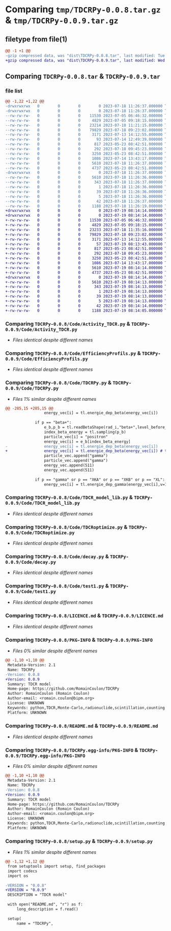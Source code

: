 # Comparing `tmp/TDCRPy-0.0.8.tar.gz` & `tmp/TDCRPy-0.0.9.tar.gz`

## filetype from file(1)

```diff
@@ -1 +1 @@
-gzip compressed data, was "dist\TDCRPy-0.0.8.tar", last modified: Tue Jul 18 11:26:37 2023, max compression
+gzip compressed data, was "dist\TDCRPy-0.0.9.tar", last modified: Wed Jul 19 08:14:14 2023, max compression
```

## Comparing `TDCRPy-0.0.8.tar` & `TDCRPy-0.0.9.tar`

### file list

```diff
@@ -1,22 +1,22 @@
-drwxrwxrwx   0        0        0        0 2023-07-18 11:26:37.000000 TDCRPy-0.0.8/
-drwxrwxrwx   0        0        0        0 2023-07-18 11:26:37.000000 TDCRPy-0.0.8/Code/
--rw-rw-rw-   0        0        0    11530 2023-07-05 06:46:32.000000 TDCRPy-0.0.8/Code/Activity_TDCR.py
--rw-rw-rw-   0        0        0     4829 2023-07-05 09:18:15.000000 TDCRPy-0.0.8/Code/EfficiencyProfils.py
--rw-rw-rw-   0        0        0    23214 2023-07-18 11:21:15.000000 TDCRPy-0.0.8/Code/TDCRPy.py
--rw-rw-rw-   0        0        0    79829 2023-07-18 09:23:02.000000 TDCRPy-0.0.8/Code/TDCR_model_lib.py
--rw-rw-rw-   0        0        0     3171 2023-07-13 14:12:55.000000 TDCRPy-0.0.8/Code/TDCRoptimize.py
--rw-rw-rw-   0        0        0       93 2023-07-14 12:49:39.000000 TDCRPy-0.0.8/Code/__init__.py
--rw-rw-rw-   0        0        0      817 2023-05-23 08:42:51.000000 TDCRPy-0.0.8/Code/decay.py
--rw-rw-rw-   0        0        0      292 2023-07-18 09:45:23.000000 TDCRPy-0.0.8/Code/test.py
--rw-rw-rw-   0        0        0     3250 2023-05-23 08:42:51.000000 TDCRPy-0.0.8/Code/test1.py
--rw-rw-rw-   0        0        0     1086 2023-07-14 13:43:17.000000 TDCRPy-0.0.8/LICENCE.md
--rw-rw-rw-   0        0        0     5610 2023-07-18 11:26:37.000000 TDCRPy-0.0.8/PKG-INFO
--rw-rw-rw-   0        0        0     4737 2023-05-23 08:42:51.000000 TDCRPy-0.0.8/README.md
-drwxrwxrwx   0        0        0        0 2023-07-18 11:26:37.000000 TDCRPy-0.0.8/TDCRPy.egg-info/
--rw-rw-rw-   0        0        0     5610 2023-07-18 11:26:36.000000 TDCRPy-0.0.8/TDCRPy.egg-info/PKG-INFO
--rw-rw-rw-   0        0        0      343 2023-07-18 11:26:37.000000 TDCRPy-0.0.8/TDCRPy.egg-info/SOURCES.txt
--rw-rw-rw-   0        0        0        1 2023-07-18 11:26:36.000000 TDCRPy-0.0.8/TDCRPy.egg-info/dependency_links.txt
--rw-rw-rw-   0        0        0       39 2023-07-18 11:26:36.000000 TDCRPy-0.0.8/TDCRPy.egg-info/requires.txt
--rw-rw-rw-   0        0        0        5 2023-07-18 11:26:36.000000 TDCRPy-0.0.8/TDCRPy.egg-info/top_level.txt
--rw-rw-rw-   0        0        0       42 2023-07-18 11:26:37.000000 TDCRPy-0.0.8/setup.cfg
--rw-rw-rw-   0        0        0     1188 2023-07-18 11:26:19.000000 TDCRPy-0.0.8/setup.py
+drwxrwxrwx   0        0        0        0 2023-07-19 08:14:14.000000 TDCRPy-0.0.9/
+drwxrwxrwx   0        0        0        0 2023-07-19 08:14:14.000000 TDCRPy-0.0.9/Code/
+-rw-rw-rw-   0        0        0    11530 2023-07-05 06:46:32.000000 TDCRPy-0.0.9/Code/Activity_TDCR.py
+-rw-rw-rw-   0        0        0     4829 2023-07-05 09:18:15.000000 TDCRPy-0.0.9/Code/EfficiencyProfils.py
+-rw-rw-rw-   0        0        0    23233 2023-07-18 11:35:16.000000 TDCRPy-0.0.9/Code/TDCRPy.py
+-rw-rw-rw-   0        0        0    79829 2023-07-18 09:23:02.000000 TDCRPy-0.0.9/Code/TDCR_model_lib.py
+-rw-rw-rw-   0        0        0     3171 2023-07-13 14:12:55.000000 TDCRPy-0.0.9/Code/TDCRoptimize.py
+-rw-rw-rw-   0        0        0       57 2023-07-19 08:13:43.000000 TDCRPy-0.0.9/Code/__init__.py
+-rw-rw-rw-   0        0        0      817 2023-05-23 08:42:51.000000 TDCRPy-0.0.9/Code/decay.py
+-rw-rw-rw-   0        0        0      292 2023-07-18 09:45:23.000000 TDCRPy-0.0.9/Code/test.py
+-rw-rw-rw-   0        0        0     3250 2023-05-23 08:42:51.000000 TDCRPy-0.0.9/Code/test1.py
+-rw-rw-rw-   0        0        0     1086 2023-07-14 13:43:17.000000 TDCRPy-0.0.9/LICENCE.md
+-rw-rw-rw-   0        0        0     5610 2023-07-19 08:14:14.000000 TDCRPy-0.0.9/PKG-INFO
+-rw-rw-rw-   0        0        0     4737 2023-05-23 08:42:51.000000 TDCRPy-0.0.9/README.md
+drwxrwxrwx   0        0        0        0 2023-07-19 08:14:14.000000 TDCRPy-0.0.9/TDCRPy.egg-info/
+-rw-rw-rw-   0        0        0     5610 2023-07-19 08:14:13.000000 TDCRPy-0.0.9/TDCRPy.egg-info/PKG-INFO
+-rw-rw-rw-   0        0        0      343 2023-07-19 08:14:13.000000 TDCRPy-0.0.9/TDCRPy.egg-info/SOURCES.txt
+-rw-rw-rw-   0        0        0        1 2023-07-19 08:14:13.000000 TDCRPy-0.0.9/TDCRPy.egg-info/dependency_links.txt
+-rw-rw-rw-   0        0        0       39 2023-07-19 08:14:13.000000 TDCRPy-0.0.9/TDCRPy.egg-info/requires.txt
+-rw-rw-rw-   0        0        0        5 2023-07-19 08:14:13.000000 TDCRPy-0.0.9/TDCRPy.egg-info/top_level.txt
+-rw-rw-rw-   0        0        0       42 2023-07-19 08:14:14.000000 TDCRPy-0.0.9/setup.cfg
+-rw-rw-rw-   0        0        0     1188 2023-07-19 08:14:05.000000 TDCRPy-0.0.9/setup.py
```

### Comparing `TDCRPy-0.0.8/Code/Activity_TDCR.py` & `TDCRPy-0.0.9/Code/Activity_TDCR.py`

 * *Files identical despite different names*

### Comparing `TDCRPy-0.0.8/Code/EfficiencyProfils.py` & `TDCRPy-0.0.9/Code/EfficiencyProfils.py`

 * *Files identical despite different names*

### Comparing `TDCRPy-0.0.8/Code/TDCRPy.py` & `TDCRPy-0.0.9/Code/TDCRPy.py`

 * *Files 1% similar despite different names*

```diff
@@ -285,15 +285,15 @@
                 energy_vec[i] = tl.energie_dep_beta(energy_vec[i])
 
             if p == "beta+":
                 e_b,p_b = tl.readBetaShape(rad_i,"beta+",level_before_trans)
                 index_beta_energy = tl.sampling(p_b)
                 particle_vec[i] = "positron"
                 energy_vec[i] = e_b[index_beta_energy]
-                energy_vec[i] = tl.energie_dep_beta(energy_vec[i])
+                energy_vec[i] = tl.energie_dep_beta(energy_vec[i]) # treated as beta-
                 particle_vec.append("gamma")
                 particle_vec.append("gamma")
                 energy_vec.append(511)
                 energy_vec.append(511)
 
             if p == "gamma" or p == "XKA" or p == "XKB" or p == "XL":
                 energy_vec[i] = tl.energie_dep_gamma(energy_vec[i],v=10)          # sampling energy free from photon
```

### Comparing `TDCRPy-0.0.8/Code/TDCR_model_lib.py` & `TDCRPy-0.0.9/Code/TDCR_model_lib.py`

 * *Files identical despite different names*

### Comparing `TDCRPy-0.0.8/Code/TDCRoptimize.py` & `TDCRPy-0.0.9/Code/TDCRoptimize.py`

 * *Files identical despite different names*

### Comparing `TDCRPy-0.0.8/Code/decay.py` & `TDCRPy-0.0.9/Code/decay.py`

 * *Files identical despite different names*

### Comparing `TDCRPy-0.0.8/Code/test1.py` & `TDCRPy-0.0.9/Code/test1.py`

 * *Files identical despite different names*

### Comparing `TDCRPy-0.0.8/LICENCE.md` & `TDCRPy-0.0.9/LICENCE.md`

 * *Files identical despite different names*

### Comparing `TDCRPy-0.0.8/PKG-INFO` & `TDCRPy-0.0.9/PKG-INFO`

 * *Files 0% similar despite different names*

```diff
@@ -1,10 +1,10 @@
 Metadata-Version: 2.1
 Name: TDCRPy
-Version: 0.0.8
+Version: 0.0.9
 Summary: TDCR model
 Home-page: https://github.com/RomainCoulon/TDCRPy
 Author: RomainCoulon (Romain Coulon)
 Author-email: <romain.coulon@bipm.org>
 License: UNKNOWN
 Keywords: python,TDCR,Monte-Carlo,radionuclide,scintillation,counting
 Platform: UNKNOWN
```

### Comparing `TDCRPy-0.0.8/README.md` & `TDCRPy-0.0.9/README.md`

 * *Files identical despite different names*

### Comparing `TDCRPy-0.0.8/TDCRPy.egg-info/PKG-INFO` & `TDCRPy-0.0.9/TDCRPy.egg-info/PKG-INFO`

 * *Files 0% similar despite different names*

```diff
@@ -1,10 +1,10 @@
 Metadata-Version: 2.1
 Name: TDCRPy
-Version: 0.0.8
+Version: 0.0.9
 Summary: TDCR model
 Home-page: https://github.com/RomainCoulon/TDCRPy
 Author: RomainCoulon (Romain Coulon)
 Author-email: <romain.coulon@bipm.org>
 License: UNKNOWN
 Keywords: python,TDCR,Monte-Carlo,radionuclide,scintillation,counting
 Platform: UNKNOWN
```

### Comparing `TDCRPy-0.0.8/setup.py` & `TDCRPy-0.0.9/setup.py`

 * *Files 1% similar despite different names*

```diff
@@ -1,12 +1,12 @@
 from setuptools import setup, find_packages
 import codecs
 import os
 
-VERSION = "0.0.8"
+VERSION = "0.0.9"
 DESCRIPTION = "TDCR model"
 
 with open("README.md", "r") as f:
     long_description = f.read()
 
 setup(
     name = "TDCRPy",
```

